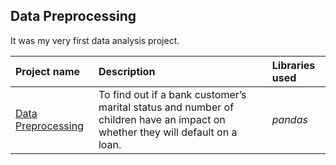 ## Data Preprocessing

It was my very first data analysis project. 


| Project name | Description | Libraries used | 
| :---------------------- | :---------------------- | :---------------------- |
| [Data Preprocessing](01_Bank_Loans__Data_Preprocessing) | To find out if a bank customer’s marital status and number of children have an impact on whether they will default on a loan. | *pandas*|
